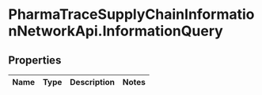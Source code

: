 # PharmaTraceSupplyChainInformationNetworkApi.InformationQuery

## Properties
Name | Type | Description | Notes
------------ | ------------- | ------------- | -------------


